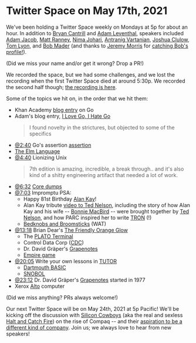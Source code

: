 # Twitter Space on May 17th, 2021

We've been holding a Twitter Space weekly on Mondays at 5p for about an hour.
In addition to [Bryan Cantrill](https://twitter.com/bcantrill) and
[Adam Leventhal](https://twitter.com/ahl), speakers included
[Adam Jacob](https://twitter.com/adamhjk/),
[Matt Ranney](https://twitter.com/mranney),
[Nima Johari](https://twitter.com/NimaJohari),
[Antranig Vartanian](https://twitter.com/antranigv),
[Joshua Clulow](https://twitter.com/jmclulow),
[Tom Lyon](https://twitter.com/aka_pugs), and
[Bob Mader](https://twitter.com/c50bae86ae1b461)
(and thanks to [Jeremy Morris](https://twitter.com/morrislaw93?lang=en) for
[catching Bob's profile!](https://twitter.com/MorrisLaw93/status/1394497085592981510)).

(Did we miss your name and/or get it wrong? Drop a PR!)

We recorded the space, but we had some challenges, and we lost the recording
when the first Twitter Space died at around 5:30p.
We recorded the second half though;
[the recording is here](https://youtu.be/8tJEwCvZWsg).

Some of the topics we hit on, in the order that we hit them:

- Khan Academy [blog entry](https://blog.khanacademy.org/half-a-million-lines-of-go/) on Go
- Adam's blog entry, [I Love Go, I Hate Go][love hate]
  > I found novelty in the strictures, but objected to some of the specifics
- [@2:40](https://youtu.be/8tJEwCvZWsg?t=160)
  Go's assertion [assertion](https://golang.org/doc/faq#assertions)
- [The Elm Language](https://elm-lang.org/)
- [@4:40](https://youtu.be/8tJEwCvZWsg?t=280) Lionizing Unix
  > 7th edition is amazing, incredible, a break through..
  > and it's also kind of a shitty engineering artifact that needed a lot of work.
- [@6:32](https://youtu.be/8tJEwCvZWsg?t=392)
  [Core dumps](https://en.wikipedia.org/wiki/Core_dump)
- [@7:03](https://youtu.be/8tJEwCvZWsg?t=423) Impromptu PSA:
  - Happy 81st Birthday [Alan Kay](https://en.wikipedia.org/wiki/Alan_Kay)!
  - Alan Kay tribute [video to Ted Nelson](https://www.youtube.com/watch?v=AnrlSqtpOkw),
   including the story of how Alan Kay and his wife
   -- [Bonnie MacBird](https://en.wikipedia.org/wiki/Bonnie_MacBird) --
   were brought together by [Ted Nelson](https://en.wikipedia.org/wiki/Ted_Nelson),
   and how PARC inspired her to write [TRON](https://en.wikipedia.org/wiki/Tron) (!)
  - [Bedknobs and Broomsticks](https://en.wikipedia.org/wiki/Bedknobs_and_Broomsticks) (WAT)
- [@13:18](https://youtu.be/8tJEwCvZWsg?t=798)
  Brian Dear's [The Friendly Orange Glow][glow]
  - The [PLATO Terminal](https://en.wikipedia.org/wiki/PLATO_(computer_system))
  - Control Data Corp ([CDC](https://en.wikipedia.org/wiki/Control_Data_Corporation))
  - Dr. David Gräper's [Grapenotes](http://www.grapenotes.com)
  - [Empire game](https://en.wikipedia.org/wiki/Empire_(PLATO_video_game))
- [@20:05](https://youtu.be/8tJEwCvZWsg?t=1205)
  Write your own lessons in [TUTOR](https://en.wikipedia.org/wiki/TUTOR)
  - [Dartmouth BASIC](https://en.wikipedia.org/wiki/Dartmouth_BASIC)
  - [SNOBOL](https://en.wikipedia.org/wiki/SNOBOL)
- [@23:12](https://youtu.be/8tJEwCvZWsg?t=1392)
  Dr. David Gräper's [Grapenotes](http://www.grapenotes.com) started in 1977
- Xerox [Alto](https://en.wikipedia.org/wiki/Xerox_Alto) computer

(Did we miss anything? PRs always welcome!)

Our next Twitter Space will be on May 24th, 2021 at 5p Pacific!
We'll be kicking off the discussion with [Silicon Cowboys](https://www.imdb.com/title/tt4938484/)
(aka the real and sexless
[Halt and Catch Fire](https://en.wikipedia.org/wiki/Halt_and_Catch_Fire_(TV_series)))
on the rise of Compaq -- and their
[aspiration to be a different kind of company](https://twitter.com/sdtuck/status/1393453302675771392).
Join us; we always love to hear from new speakers!

[glow]: https://www.amazon.com/Friendly-Orange-Glow-Untold-Cyberculture/dp/1101871555
[love hate]: http://dtrace.org/blogs/ahl/2016/08/02/i-love-go-i-hate-go/

